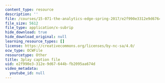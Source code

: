 ```yaml
---
content_type: resource
description: ''
file: /courses/15-071-the-analytics-edge-spring-2017/e2f990e3312e9d67644bfb2095aa674d_NZbQZVMDeEc.srt
file_size: 5612
file_type: application/x-subrip
hide_download: true
hide_download_original: null
learning_resource_types: []
license: https://creativecommons.org/licenses/by-nc-sa/4.0/
ocw_type: OCWFile
resourcetype: Other
title: 3play caption file
uid: e2f990e3-312e-9d67-644b-fb2095aa674d
video_metadata:
  youtube_id: null
---
```

